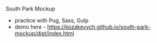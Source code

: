 South Park Mockup

- practice with Pug, Sass, Gulp
- demo here - https://kozakevych.github.io/south-park-mockup/dist/index.html
